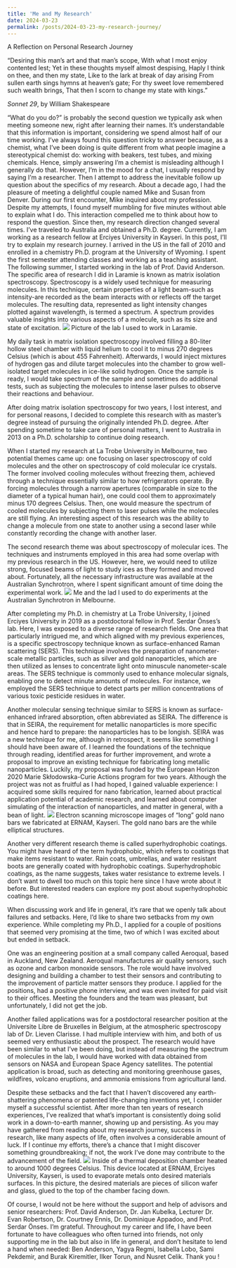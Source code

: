 ```yaml
---
title: 'Me and My Research'
date: 2024-03-23
permalink: /posts/2024-03-23-my-research-journey/ 
---
```

A Reflection on Personal Research Journey


“Desiring this man’s art and that man’s scope,
With what I most enjoy contented lest;
Yet in these thoughts myself almost despising,
Haply I think on thee, and then my state,
Like to the lark at break of day arising
From sullen earth sings hymns at heaven’s gate;
For thy sweet love remembered such wealth brings,
That then I scorn to change my state with kings.”

*Sonnet 29*, by William Shakespeare

“What do you do?” is probably the second question we typically ask when meeting someone new, right after learning their names. It’s understandable that this information is important, considering we spend almost half of our time working.
I’ve always found this question tricky to answer because, as a chemist, what I’ve been doing is quite different from what people imagine a stereotypical chemist do: working with beakers, test tubes, and mixing chemicals. Hence, simply answering I’m a chemist is misleading although I generally do that. However, I’m in the mood for a chat, I usually respond by saying I’m a researcher. Then I attempt to address the inevitable follow up question about the specifics of my research.
About a decade ago, I had the pleasure of meeting a delightful couple named Mike and Susan from Denver. During our first encounter, Mike inquired about my profession. Despite my attempts, I found myself mumbling for five minutes without able to explain what I do. This interaction compelled me to think about how to respond the question.
Since then, my research direction changed several times. I’ve traveled to Australia and obtained a Ph.D. degree. Currently, I am working as a research fellow at Erciyes University in Kayseri. In this post, I’ll try to explain my research journey.
I arrived in the US in the fall of 2010 and enrolled in a chemistry Ph.D. program at the University of Wyoming. I spent the first semester attending classes and working as a teaching assistant. The following summer, I started working in the lab of Prof. David Anderson.
The specific area of research I did in Laramie is known as matrix isolation spectroscopy. Spectroscopy is a widely used technique for measuring molecules. In this technique, certain properties of a light beam-such as intensity-are recorded as the beam interacts with or reflects off the target molecules. The resulting data, represented as light intensity changes plotted against wavelength, is termed a spectrum. A spectrum provides valuable insights into various aspects of a molecule, such as its size and state of excitation.
![](/images/Laramie_lab1.jpg)
Picture of the lab I used to work in Laramie.


My daily task in matrix isolation spectroscopy involved filling a 80-liter hollow steel chamber with liquid helium to cool it to minus 270 degrees Celsius (which is about 455 Fahrenheit). Afterwards, I would inject mixtures of hydrogen gas and dilute target molecules into the chamber to grow well-isolated target molecules in ice-like solid hydrogen. Once the sample is ready, I would take spectrum of the sample and sometimes do additional tests, such as subjecting the molecules to intense laser pulses to observe their reactions and behaviour.

After doing matrix isolation spectroscopy for two years, I lost interest, and for personal reasons, I decided to complete this research with as master’s degree instead of pursuing the originally intended Ph.D. degree. After spending sometime to take care of personal matters, I went to Australia in 2013 on a Ph.D. scholarship to continue doing research.

When I started my research at La Trobe University in Melbourne, two potential themes came up: one focusing on laser spectroscopy of cold molecules and the other on spectroscopy of cold molecular ice crystals. The former involved cooling molecules without freezing them, achieved through a technique essentially similar to how refrigerators operate. By forcing molecules through a narrow apertures (comparable in size to the diameter of a typical human hair), one could cool them to approximately minus 170 degrees Celsius. Then, one would measure the spectrum of cooled molecules by subjecting them to laser pulses while the molecules are still flying. An interesting aspect of this research was the ability to change a molecule from one state to another using a second laser while constantly recording the change with another laser.

The second research theme was about spectroscopy of molecular ices. The techniques and instruments employed in this area had some overlap with my previous research in the US. However, here, we would need to utilize strong, focused beams of light to study ices as they formed and moved about. Fortunately, all the necessary infrastructure was available at the Australian Synchrotron, where I spent significant amount of time doing the experimental work.
![](/images/Synchrotron-my-photo.jpg)
Me and the lad I used to do experiments at the Australian Synchrotron in Melbourne.

After completing my Ph.D. in chemistry at La Trobe University, I joined Erciyes University in 2019 as a postdoctoral fellow in Prof. Serdar Önses’s lab. Here, I was exposed to a diverse range of research fields. One area that particularly intrigued me, and which aligned with my previous experiences, is a specific spectroscopy technique known as surface-enhanced Raman scattering (SERS). This technique involves the preparation of nanometer-scale metallic particles, such as silver and gold nanoparticles, which are then utilized as lenses to concentrate light onto minuscule nanometer-scale areas. The SERS technique is commonly used to enhance molecular signals, enabling one to detect minute amounts of molecules. For instance, we employed the SERS technique to detect parts per million concentrations of various toxic pesticide residues in water.

Another molecular sensing technique similar to SERS is known as surface-enhanced infrared absorption, often abbreviated as SEIRA. The difference is that in SEIRA, the requirement for metallic nanoparticles is more specific and hence hard to prepare: the nanoparticles has to be longish. SEIRA was a new technique for me, although in retrospect, it seems like something I should have been aware of. I learned the foundations of the technique through reading, identified areas for further improvement, and wrote a proposal to improve an existing technique for fabricating long metallic nanoparticles. Luckily, my proposal was funded by the European Horizon 2020 Marie Skłodowska-Curie Actions program for two years. Although the project was not as fruitful as I had hoped, I gained valuable experience: I acquired some skills required for nano fabrication, learned about practical application potential of academic research, and learned about computer simulating of the interaction of nanoparticles, and matter in general, with a bean of light. 
![](/images/SEM-images.jpg)
Electron scanning microscope images of “long” gold nano bars we fabricated at ERNAM, Kayseri. The gold nano bars are the while elliptical structures.

Another very different research theme is called superhydrophobic coatings. You might have heard of the term hydrophobic, which refers to coatings that make items resistant to water. Rain coats, umbrellas, and water resistant boots are generally coated with hydrophobic coatings. Superhydrophobic coatings, as the name suggests, takes water resistance to extreme levels. I don’t want to dwell too much on this topic here since I have wrote about it before. But interested readers can explore my post about superhydrophobic coatings here.

When discussing work and life in general, it’s rare that we openly talk about failures and setbacks. Here, I’d like to share two setbacks from my own experience.
While completing my Ph.D., I applied for a couple of positions that seemed very promising at the time, two of which I was excited about but ended in setback.

One was an engineering position at a small company called Aeroqual, based in Auckland, New Zealand. Aeroqual manufactures air quality sensors, such as ozone and carbon monoxide sensors. The role would have involved designing and building a chamber to test their sensors and contributing to the improvement of particle matter sensors they produce. I applied for the positions, had a positive phone interview, and was even invited for paid visit to their offices. Meeting the founders and the team was pleasant, but unfortunately, I did not get the job.

Another failed applications was for a postdoctoral researcher position at the Universite Libre de Bruxelles in Belgium, at the atmospheric spectroscopy lab of Dr. Lieven Clarisse. I had multiple interview with him, and both of us seemed very enthusiastic about the prospect. The research would have been similar to what I’ve been doing, but instead of measuring the spectrum of molecules in the lab, I would have worked with data obtained from sensors on NASA and European Space Agency satellites. The potential application is broad, such as detecting and monitoring greenhouse gases, wildfires, volcano eruptions, and ammonia emissions from agricultural land.

Despite these setbacks and the fact that I haven’t discovered any earth-shattering phenomena or patented life-changing inventions yet, I consider myself a successful scientist. After more than ten years of research experiences, I’ve realized that what’s important is consistently doing solid work in a down-to-earth manner, showing up and persisting. As you may have gathered from reading about my research journey, success in research, like many aspects of life, often involves a considerable amount of luck. If I continue my efforts, there’s a chance that I might discover something groundbreaking; if not, the work I’ve done may contribute to the advancement of the field. 
![](/images/CVD-picture1.jpg)
Inside of a thermal deposition chamber heated to around 1000 degrees Celsius. This device located at ERNAM, Erciyes University, Kayseri, is used to evaporate metals onto desired materials surfaces. In this picture, the desired materials are pieces of silicon wafer and glass, glued to the top of the chamber facing down.


Of course, I would not be here without the support and help of advisors and senior researchers: Prof. David Anderson, Dr. Jan Kubelka, Lecturer Dr. Evan Robertson, Dr. Courtney Ennis, Dr. Dominique Appadoo, and Prof. Serdar Önses. I’m grateful.
Throughout my career and life, I have been fortunate to have colleagues who often turned into friends, not only supporting me in the lab but also in life in general, and don’t hesitate to lend a hand when needed: Ben Anderson, Yagya Regmi, Isabella Lobo, Sami Pekdemir, and Burak Kiremitler, Ilker Torun, and Nusret Celik. Thank you !
